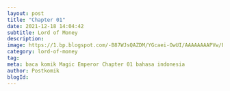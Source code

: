 ```yaml
---
layout: post 
title: "Chapter 01"
date: 2021-12-18 14:04:42
subtitle: Lord of Money
description: 
image: https://1.bp.blogspot.com/-B87WJsQAZDM/YGcaei-OwUI/AAAAAAAAPVw/ENAv6anu0-Y37-182_i_Jx_k52nDE15dwCLcBGAsYHQ/s72-c/path-of-the-shaman-915203-FDmR0W1b.jpg
category: lord-of-money
tag: 
meta: baca komik Magic Emperor Chapter 01 bahasa indonesia 
author: Postkomik
blogId: 
---
```

